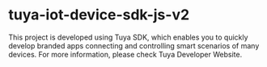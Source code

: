 # tuya-iot-device-sdk-js-v2
This project is developed using Tuya SDK, which enables you to quickly develop branded apps connecting and controlling smart scenarios of many devices.
For more information, please check Tuya Developer Website.
